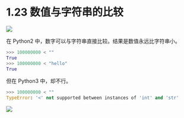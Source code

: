 # 1.23 数值与字符串的比较
![](https://image.iswbm.com/20200804124133.png)

在 Python2 中，数字可以与字符串直接比较。结果是数值永远比字符串小。

```Python
>>> 100000000 < ""
True
>>> 100000000 < "hello"
True
```

但在 Python3 中，却不行。

```python
>>> 100000000 < ""
TypeError: '<' not supported between instances of 'int' and 'str'
```



![](https://image.iswbm.com/20200607174235.png)